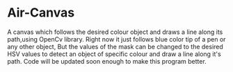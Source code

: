 # Air-Canvas
A canvas which follows the desired colour object and draws a line along its path,using OpenCv library.
Right now it just follows blue color tip of a pen or any other object,
But the values of the mask can be changed to the desired HSV values to detect an object of specific colour and draw a line along it's path.
Code will be updated soon enough to make this program better.
